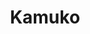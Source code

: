 --- 
title: "Kamuko"
publishdate: "2019-3-26T16:48:46+02:00"
src: "https://365manga.net/manga/kamuko"
image: "https://data.365manga.net/images/thumbnails/24456-kamuko.jpg"
description: "[From Lililicious]: 'Kamuko,' is a funny, weird, short full-color story."
---